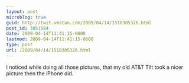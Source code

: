 ```yaml
---
layout: post
microblog: true
guid: http://twit.vmstan.com/2009/04/14/1518305326.html
post_id: 3051584
date: 2009-04-14T11:41:15-0600
lastmod: 2009-04-14T11:41:15-0600
type: post
url: /2009/04/14/1518305326.html
---
```

I noticed while doing all those pictures, that my old AT&T Tilt took a nicer picture then the iPhone did.
